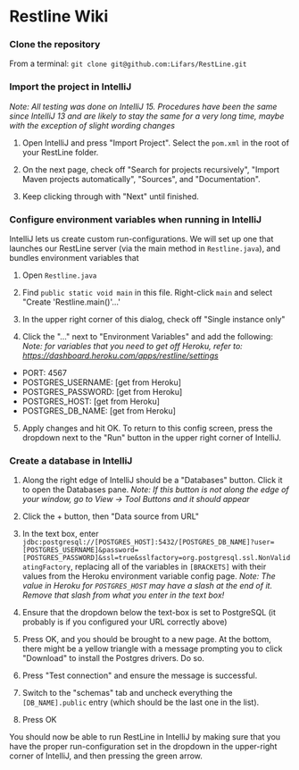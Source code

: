 # Restline Wiki

### Clone the repository

From a terminal: `git clone git@github.com:Lifars/RestLine.git`

### Import the project in IntelliJ

_Note: All testing was done on IntelliJ 15. Procedures have been the same since IntelliJ 13 and are likely to stay the same for a very long time, maybe with the exception of slight wording changes_

1) Open IntelliJ and press "Import Project". Select the `pom.xml` in the root of your RestLine folder.

2) On the next page, check off "Search for projects recursively", "Import Maven projects automatically", "Sources", and "Documentation".

3) Keep clicking through with "Next" until finished.

### Configure environment variables when running in IntelliJ

IntelliJ lets us create custom run-configurations. We will set up one that launches our RestLine server (via the main method in `Restline.java`), and bundles environment variables that 

1) Open `Restline.java`

2) Find `public static void main` in this file. Right-click `main` and select "Create 'Restline.main()'...'

3) In the upper right corner of this dialog, check off "Single instance only"

4) Click the "..." next to "Environment Variables" and add the following:
_Note: for variables that you need to get off Heroku, refer to: https://dashboard.heroku.com/apps/restline/settings_
  - PORT: 4567
  - POSTGRES_USERNAME: [get from Heroku]
  - POSTGRES_PASSWORD: [get from Heroku]
  - POSTGRES_HOST: [get from Heroku]
  - POSTGRES_DB_NAME: [get from Heroku]

5) Apply changes and hit OK. To return to this config screen, press the dropdown next to the "Run" button in the upper right corner of IntelliJ.

### Create a database in IntelliJ

1) Along the right edge of IntelliJ should be a "Databases" button. Click it to open the Databases pane. _Note: If this button is not along the edge of your window, go to View -> Tool Buttons and it should appear_

2) Click the + button, then "Data source from URL"

3) In the text box, enter `jdbc:postgresql://[POSTGRES_HOST]:5432/[POSTGRES_DB_NAME]?user=[POSTGRES_USERNAME]&password=[POSTGRES_PASSWORD]&ssl=true&sslfactory=org.postgresql.ssl.NonValidatingFactory`, replacing all of the variables in `[BRACKETS]` with their values from the Heroku environment variable config page. _Note: The value in Heroku for `POSTGRES_HOST` may have a slash at the end of it. Remove that slash from what you enter in the text box!_

4) Ensure that the dropdown below the text-box is set to PostgreSQL (it probably is if you configured your URL correctly above)

5) Press OK, and you should be brought to a new page. At the bottom, there might be a yellow triangle with a message prompting you to click "Download" to install the Postgres drivers. Do so.

6) Press "Test connection" and ensure the message is successful.

7) Switch to the "schemas" tab and uncheck everything the `[DB_NAME].public` entry (which should be the last one in the list).

8) Press OK

You should now be able to run RestLine in IntelliJ by making sure that you have the proper run-configuration set in the dropdown in the upper-right corner of IntelliJ, and then pressing the green arrow.
